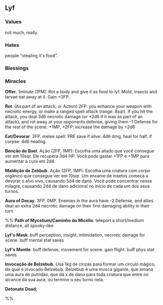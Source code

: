 ## Lyf
### Values
not much, really.

### Hates
people "stealing it's food".

### Blessings


### Miracles
**Offer**. 1minute (1PM): Rot a body and give it as food to lyf. Mold, insects and larvae eat away at it. Gain +3FP.

**Rot**. (As part of an attack, or Action) 2FP: you enhance your weapon with necrotic energy, or make a ranged spell attack (range: 8sqr). If you hit the attack, you deal 3d6 necrotic damage (or +2d6 if it was as part of an attack), and rot away at your opponents defense, giving them -1 Defense for the rest of the scene.
+1MP, +2FP: increase the damage by +2d6

**Eat/Devorar**. 2FP. melee spell. PRE save
if alive: 4d6 dmg, heal for half.
if corpse: 4d6 healing.

**Benção de Bael.** Ação (2FP, 1MP): Escolha uma aliado que você consegue ver em 10sqr. Ele recupera 3d4 HP. Você pode gastar +1FP e +1MP para aumentar a cura em 2d4.

**Maldição de Zehbub.** Ação (2FP, 1MP): Escolha uma criatura com corpo orgânico que consegue ver em 10sqr. Um enxame de insetos começa a devorar o alvo vivo, causando 5d4 de dano. Você pode concentrar nesse milagre, causando 2d4 de dano adicional no início de cada um dos seus turnos.

**Aura of Decay**. 3FP, 0MP. Enemies in the aura have -2 Defense, and allies deal an extra 2d4 necrotic damage on their first damaging ability in their turn

%%
**Path of Mycelium/Caminho do Micélio**. teleport a short/medium distance, all spooky-like

**Lyf's Mask**. buff perception, insight, intimidation, necrotic damage for scene. buff mental stat saves

**Lyf's Mantle**. buff defense, movement for scene. gain flight. buff phys stat saves

**Invocação de Belzebub.** Usa 1kg de cinzas para formar um círculo mágico, do qual é invocado Belzebub. Belzebub é uma mosca gigante, que emana uma aura de putridão, que dá x de dano para toda criatura que entre no alcance da sua aura, ou termine o seu turno nela.

**Detonate Dead;**

%%
